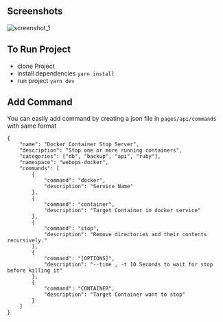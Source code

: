 ## Screenshots
![screenshot_1](https://i.imgur.com/K0Y4znP.jpg)

## To Run Project
- clone Project
- install dependencies `yarn install`
- run project `yarn dev`

## Add Command
You can easliy add command by creating a json file in `pages/api/commands` with same format
```
{
    "name": "Docker Container Stop Server",
    "description": "Stop one or more running containers",
    "categories": ["db", "backup", "api", "ruby"],
    "namespace": "webops-docker",
    "commands": [
        {
            "command": "docker",
            "description": "Service Name"
        },
        {
            "command": "container",
            "description": "Target Container in docker service"
        },
        {
            "command": "stop",
            "description": "Remove directories and their contents recursively."
        },
        {
            "command": "[OPTIONS]",
            "description": "--time , -t 10 Seconds to wait for stop before killing it"
        },
        {
            "command": "CONTAINER",
            "description": "Target Container want to stop"
        }
    ]
}
```
